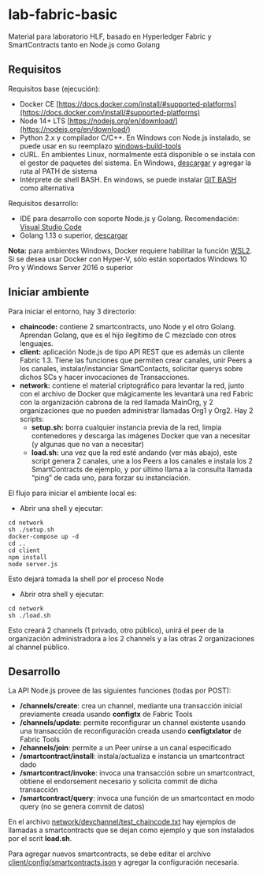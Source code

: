 # lab-fabric-basic

Material para laboratorio HLF, basado en Hyperledger Fabric y SmartContracts tanto en Node.js como Golang

## Requisitos

Requisitos base (ejecución):
- Docker CE [https://docs.docker.com/install/#supported-platforms](https://docs.docker.com/install/#supported-platforms)
- Node 14+ LTS [https://nodejs.org/en/download/](https://nodejs.org/en/download/)
- Python 2.x y compilador C/C++. En Windows con Node.js instalado, se puede usar en su reemplazo [windows-build-tools](https://www.npmjs.com/package/windows-build-tools)
- cURL. En ambientes Linux, normalmente está disponible o se instala con el gestor de paquetes del sistema. En Windows, [descargar](https://curl.haxx.se/download.html) y agregar la ruta al PATH de sistema
- Intérprete de shell BASH. En windows, se puede instalar [GIT BASH](https://git-scm.com/download/win) como alternativa

Requisitos desarrollo:
- IDE para desarrollo con soporte Node.js y Golang. Recomendación: [Visual Studio Code](https://code.visualstudio.com/)
- Golang 1.13 o superior, [descargar](https://golang.org/dl/)

__Nota:__ para ambientes Windows, Docker requiere habilitar la función [WSL2](https://docs.microsoft.com/en-us/windows/wsl/install-win10). Si se desea usar Docker con Hyper-V, sólo están soportados Windows 10 Pro y Windows Server 2016 o superior

## Iniciar ambiente

Para iniciar el entorno, hay 3 directorio:
- __chaincode:__ contiene 2 smartcontracts, uno Node y el otro Golang. Aprendan Golang, que es el hijo ilegítimo de C mezclado con otros lenguajes.
- __client:__ aplicación Node.js de tipo API REST que es además un cliente Fabric 1.3. Tiene las funciones que permiten crear canales, unir Peers a los canales, instalar/instanciar SmartContacts, solicitar querys sobre dichos SCs y hacer invocaciones de Transacciones.
- __network:__ contiene el material criptográfico para levantar la red, junto con el archivo de Docker que mágicamente les levantará una red Fabric con la organización cabrona de la red llamada MainOrg, y 2 organizaciones que no pueden administrar llamadas Org1 y Org2. Hay 2 scripts:
	- __setup.sh:__ borra cualquier instancia previa de la red, limpia contenedores y descarga las imágenes Docker que van a necesitar (y algunas que no van a necesitar)
	- __load.sh:__ una vez que la red esté andando (ver más abajo), este script genera 2 canales, une a los Peers a los canales e instala los 2 SmartContracts de ejemplo, y por último llama a la consulta llamada “ping” de cada uno, para forzar su instanciación.

El flujo para iniciar el ambiente local es:
- Abrir una shell y ejecutar:
```
cd network
sh ./setup.sh
docker-compose up -d
cd ..
cd client
npm install
node server.js
```
Esto dejará tomada la shell por el proceso Node

- Abrir otra shell y ejecutar:
```
cd network
sh ./load.sh
```
Esto creará 2 channels (1 privado, otro público), unirá el peer de la organización administradora a los 2 channels y a las otras 2 organizaciones al channel público.

## Desarrollo

La API Node.js provee de las siguientes funciones (todas por POST):
- __/channels/create__: crea un channel, mediante una transacción inicial previamente creada usando __configtx__ de Fabric Tools
- __/channels/update__: permite reconfigurar un channel existente usando una transacción de reconfiguración creada usando __configtxlator__ de Fabric Tools
- __/channels/join__: permite a un Peer unirse a un canal especificado
- __/smartcontract/install__: instala/actualiza e instancia un smartcontract dado
- __/smartcontract/invoke__: invoca una transacción sobre un smartcontract, obtiene el endorsement necesario y solicita commit de dicha transacción
- __/smartcontract/query__: invoca una función de un smartcontact en modo query (no se genera commit de datos)

En el archivo [network/devchannel/test_chaincode.txt](./network/devchannel/test_chaincode.txt) hay ejemplos de llamadas a smartcontracts que se dejan como ejemplo y que son instalados por el scrit __load.sh__.

Para agregar nuevos smartcontracts, se debe editar el archivo [client/config/smartcontracts.json](./client/config/smartcontracts.json) y agregar la configuración necesaria.
